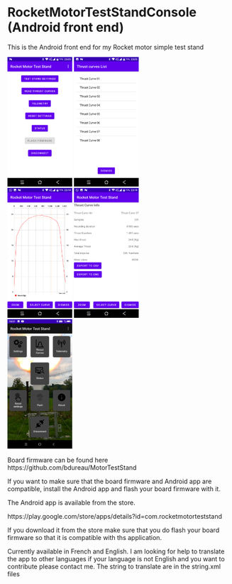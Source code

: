# RocketMotorTestStandConsole (Android front end)

This is the Android front end for my Rocket motor simple test stand

<img src="/app images/Screenshot_20211107-230505.png" width="29%">  <img src="/app images/Screenshot_20211107-230543.png" width="29%">     
<img src="/app images/Screenshot_20211107-231919.png" width="29%">  <img src="/app images/Screenshot_20211107-231927.png" width="29%">         
<img src="/app images/Motor main screen1.png" width="29%"> 
<p></p>
Board firmware can be found here
https://github.com/bdureau/MotorTestStand

If you want to make sure that the board firmware and Android app are compatible, install the Android app and flash your board firmware with it.
<p></p>
The Android app is available from the store. 
<p></p>
https://play.google.com/store/apps/details?id=com.rocketmotorteststand
<p></p>
If you download it from the store make sure that you do flash your board firmware so that it is compatible with ths application.
<p></p>
Currently available in French and English. I am looking for help to translate the app to other languages if your language is not English and you want to contribute please contact me.
The string to translate are in the string.xml files
